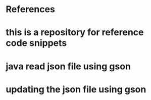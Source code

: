 # References
# this is a repository for reference code snippets
# java read json file using gson
# updating the json file using gson 
